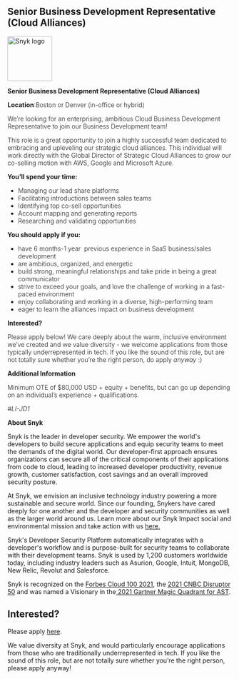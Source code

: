 Senior Business Development Representative (Cloud Alliances)
---

<img src="https://res.cloudinary.com/snyk/image/upload/v1537345894/press-kit/brand/logo-black.png" width="100" alt="Snyk logo" />

<p><strong>Senior Business Development Representative (Cloud Alliances)&nbsp;</strong></p>
<p><span style="font-weight: 300;"><strong>Location</strong>:Boston or Denver (in-office or hybrid)&nbsp;</span></p>
<p><span style="font-weight: 300;">We’re looking for an enterprising, ambitious Cloud Business Development Representative to join our Business Development team!&nbsp;</span></p>
<p><span style="font-weight: 300;">This role is a great opportunity to join a highly successful team dedicated to embracing and upleveling our strategic cloud alliances. This individual will work directly with the Global Director of Strategic Cloud Alliances to grow our co-selling motion with AWS, Google and Microsoft Azure.&nbsp;</span></p>
<p><strong>You’ll spend your time:</strong></p>
<ul>
<li style="font-weight: 300;"><span style="font-weight: 300;">Managing our lead share platforms&nbsp;</span></li>
<li style="font-weight: 300;"><span style="font-weight: 300;">Facilitating introductions between sales teams</span></li>
<li style="font-weight: 300;"><span style="font-weight: 300;">Identifying top co-sell opportunities&nbsp;</span></li>
<li style="font-weight: 300;"><span style="font-weight: 300;">Account mapping and generating reports&nbsp;</span></li>
<li style="font-weight: 300;"><span style="font-weight: 300;">Researching and validating opportunities&nbsp;</span></li>
</ul>
<p><strong>You should apply if you:&nbsp;</strong></p>
<ul>
<li style="font-weight: 300;"><span style="font-weight: 300;">have 6 months-1 year&nbsp; previous experience in SaaS business/sales development</span></li>
<li style="font-weight: 300;"><span style="font-weight: 300;">are ambitious, organized, and energetic</span></li>
<li style="font-weight: 300;"><span style="font-weight: 300;">build strong, meaningful relationships and take pride in being a great communicator</span></li>
<li style="font-weight: 300;"><span style="font-weight: 300;">strive to exceed your goals, and love the challenge of working in a fast-paced environment</span></li>
<li style="font-weight: 300;"><span style="font-weight: 300;">enjoy collaborating and working in a diverse, high-performing team</span></li>
<li style="font-weight: 300;"><span style="font-weight: 300;">eager to learn the alliances impact on business development&nbsp;</span></li>
</ul>
<p><strong>Interested?</strong></p>
<p><span style="font-weight: 300;">Please apply below! We care deeply about the warm, inclusive environment we’ve created and we value diversity - we welcome applications from those typically underrepresented in tech. If you like the sound of this role, but are not totally sure whether you’re the right person, do apply </span><em><span style="font-weight: 300;">anyway</span></em><span style="font-weight: 300;"> :)</span></p>
<p><strong>Additional Information</strong></p>
<p><span style="font-weight: 300;">Minimum OTE of $80,000 USD + equity + benefits, but can go up depending on an individual’s experience + qualifications.</span></p>
<p><em><span style="font-weight: 300;">#LI-JD1</span></em></p><div class="content-conclusion"><p><strong>About Snyk</strong></p>
<p><span style="font-weight: 400;">Snyk is the leader in developer security. We empower the world's developers to build secure applications and equip security teams to meet the demands of the digital world. Our developer-first approach ensures organizations can secure all of the critical components of their applications from code to cloud, leading to increased developer productivity, revenue growth, customer satisfaction, cost savings and an overall improved security posture.&nbsp;</span></p>
<p><span style="font-weight: 400;">At Snyk, we envision an inclusive technology industry powering a more sustainable and secure world.</span> <span style="font-weight: 400;">Since our founding, Snykers have cared deeply for one another and the developer and security communities as well as the larger world around us. Learn more about our Snyk Impact social and environmental mission and take action with us </span><a href="https://snyk.io/about/snyk-impact/"><span style="font-weight: 400;">here.</span></a></p>
<p><span style="font-weight: 400;">Snyk's Developer Security Platform automatically integrates with a developer's workflow and is purpose-built for security teams to collaborate with their development teams. Snyk is used by 1,200 customers worldwide today, including industry leaders such as Asurion, Google, Intuit, MongoDB, New Relic, Revolut and Salesforce.</span></p>
<p><span style="font-weight: 400;">Snyk is recognized on the </span><a href="https://www.forbes.com/cloud100/#6f24b5ba5f94"><span style="font-weight: 400;">Forbes Cloud 100 2021</span></a><span style="font-weight: 400;">, the </span><a href="https://www.cnbc.com/2021/05/25/these-are-the-2021-cnbc-disruptor-50-companies.html"><span style="font-weight: 400;">2021 CNBC Disruptor 50</span></a><span style="font-weight: 400;"> and was named a Visionary in the</span><a href="https://snyk.io/blog/snyk-visionary-2021-gartner-magic-quadrant-for-ast/"><span style="font-weight: 400;"> 2021 Gartner Magic Quadrant for AST</span></a><span style="font-weight: 400;">.</span></p></div>

Interested?
---

Please apply [here](https://boards.greenhouse.io/snyk/jobs/6267195002#app).

We value diversity at Snyk, and would particularly encourage applications from those who are traditionally underrepresented in tech.
If you like the sound of this role, but are not totally sure whether you’re the right person, please apply anyway!
